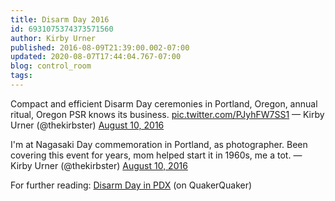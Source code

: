 ```yaml
---
title: Disarm Day 2016
id: 6931075374373571560
author: Kirby Urner
published: 2016-08-09T21:39:00.002-07:00
updated: 2020-08-07T17:44:04.767-07:00
blog: control_room
tags: 
---
```


[](https://www.flickr.com/photos/kirbyurner/albums/72157669202327783)

Compact and efficient Disarm Day ceremonies in Portland, Oregon, annual ritual, Oregon PSR knows its business. [pic.twitter.com/PJyhFW7SS1](https://t.co/PJyhFW7SS1)
— Kirby Urner (@thekirbster) [August 10, 2016](https://twitter.com/thekirbster/status/763193303923773440)

I'm at Nagasaki Day commemoration in Portland, as photographer. Been covering this event for years, mom helped start it in 1960s, me a tot.
— Kirby Urner (@thekirbster) [August 10, 2016](https://twitter.com/thekirbster/status/763187110312415233)

For further reading:
[Disarm Day in PDX](http://www.quakerquaker.org/profiles/blogs/disarm-day-in-pdx-autobiographical) (on QuakerQuaker)